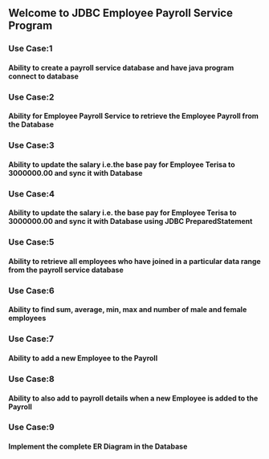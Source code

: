 ## Welcome to JDBC Employee Payroll Service Program
### Use Case:1
#### Ability to create a payroll service database and have java program connect to database
### Use Case:2
#### Ability for Employee Payroll Service to retrieve the Employee Payroll from the Database
### Use Case:3
#### Ability to update the salary i.e.the base pay for Employee Terisa to 3000000.00 and sync it with Database
### Use Case:4
#### Ability to update the salary i.e. the base pay for Employee Terisa to 3000000.00 and sync it with Database using JDBC PreparedStatement
### Use Case:5
#### Ability to retrieve all employees who have joined in a particular data range from the payroll service database
### Use Case:6
#### Ability to find sum, average, min, max and number of male and female employees
### Use Case:7
#### Ability to add a new Employee to the Payroll
### Use Case:8
#### Ability to also add to payroll details when a new Employee is added to the Payroll
### Use Case:9
#### Implement the complete ER Diagram in the Database
